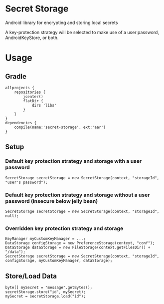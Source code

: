 # Secret Storage
Android library for encrypting and storing local secrets

A key-protection strategy will be selected to make use of
a user password, AndroidKeyStore, or both.

# Usage

## Gradle
```
allprojects {
    repositories {
        jcenter()
        flatDir {
            dirs 'libs'
        }
    }
}
dependencies {
    compile(name:'secret-storage', ext:'aar')
}
```

## Setup

### Default key protection strategy and storage with a user password
```
SecretStorage secretStorage = new SecretStorage(context, "storageId", "user's password");
```

### Default key protection strategy and storage without a user password (insecure below jelly bean)
```
SecretStorage secretStorage = new SecretStorage(context, "storageId", null);
```

### Overridden key protection strategy and storage
```
KeyManager myCustomKeyManager = ...;
DataStorage configStorage = new PreferenceStorage(context, "conf");
DataStorage dataStorage = new FileStorage(context.getFilesDir() + "/data");
SecretStorage secretStorage = new SecretStorage(context, "storageId", configStorage, myCustomKeyManager, dataStorage);
```

## Store/Load Data
```
byte[] mySecret = "message".getBytes();
secretStorage.store("id", mySecret);
mySecret = secretStorage.load("id");
```
